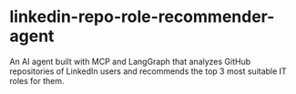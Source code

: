 # linkedin-repo-role-recommender-agent
An AI agent built with MCP and LangGraph that analyzes GitHub repositories of LinkedIn users and recommends the top 3 most suitable IT roles for them.
